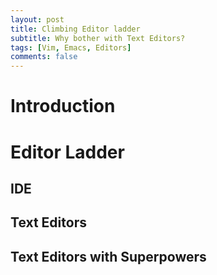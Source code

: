 ```yaml
---
layout: post
title: Climbing Editor ladder
subtitle: Why bother with Text Editors?
tags: [Vim, Emacs, Editors]
comments: false
---
```


# Introduction

# Editor Ladder

## IDE

## Text Editors

## Text Editors with Superpowers
